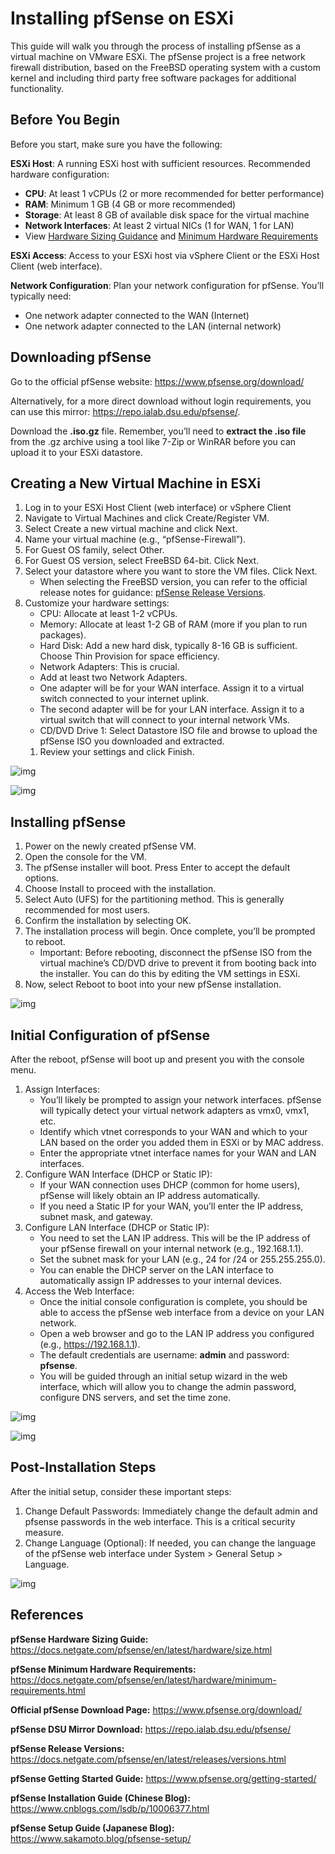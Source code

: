 # Installing pfSense on ESXi

This guide will walk you through the process of installing pfSense as a virtual machine on VMware ESXi. The pfSense project is a free network firewall distribution, based on the FreeBSD operating system with a custom kernel and including third party free software packages for additional functionality. 

## Before You Begin

Before you start, make sure you have the following:

**ESXi Host**: A running ESXi host with sufficient resources. Recommended hardware configuration:

- **CPU**: At least 1 vCPUs (2 or more recommended for better performance)
- **RAM**: Minimum 1 GB (4 GB or more recommended)
- **Storage**: At least 8 GB of available disk space for the virtual machine
- **Network Interfaces**: At least 2 virtual NICs (1 for WAN, 1 for LAN)
- View [Hardware Sizing Guidance](https://docs.netgate.com/pfsense/en/latest/hardware/size.html) and [Minimum Hardware Requirements](https://docs.netgate.com/pfsense/en/latest/hardware/minimum-requirements.html)

**ESXi Access**: Access to your ESXi host via vSphere Client or the ESXi Host Client (web interface).

**Network Configuration**: Plan your network configuration for pfSense. You’ll typically need:

- One network adapter connected to the WAN (Internet)
- One network adapter connected to the LAN (internal network)

## **Downloading pfSense**

Go to the official pfSense website: https://www.pfsense.org/download/

Alternatively, for a more direct download without login requirements, you can use this mirror: https://repo.ialab.dsu.edu/pfsense/.

Download the **.iso.gz** file. Remember, you’ll need to **extract the .iso file** from the .gz archive using a tool like 7-Zip or WinRAR before you can upload it to your ESXi datastore.

## **Creating a New Virtual Machine in ESXi**

1. Log in to your ESXi Host Client (web interface) or vSphere Client
2. Navigate to Virtual Machines and click Create/Register VM.
3. Select Create a new virtual machine and click Next.
4. Name your virtual machine (e.g., “pfSense-Firewall”).
5. For Guest OS family, select Other.
6. For Guest OS version, select FreeBSD 64-bit. Click Next.
7. Select your datastore where you want to store the VM files. Click Next.
     - When selecting the FreeBSD version, you can refer to the official release notes for guidance: [pfSense Release Versions](https://docs.netgate.com/pfsense/en/latest/releases/versions.html).
8. Customize your hardware settings:
      - CPU: Allocate at least 1-2 vCPUs.
      - Memory: Allocate at least 1-2 GB of RAM (more if you plan to run packages).
      - Hard Disk: Add a new hard disk, typically 8-16 GB is sufficient. Choose Thin Provision for space efficiency.
      - Network Adapters: This is crucial.
      - Add at least two Network Adapters.
      - One adapter will be for your WAN interface. Assign it to a virtual switch connected to your internet uplink.
      - The second adapter will be for your LAN interface. Assign it to a virtual switch that will connect to your internal network VMs.
      - CD/DVD Drive 1: Select Datastore ISO file and browse to upload the pfSense ISO you downloaded and extracted.
   1. Review your settings and click Finish.

![img](./assets/install_pfsense_select_guest_os.jpg)

![img](./assets/install_pfsense_customize_hardware_settings.jpg)

## **Installing pfSense**

1. Power on the newly created pfSense VM.
2. Open the console for the VM.
3. The pfSense installer will boot. Press Enter to accept the default options.
4. Choose Install to proceed with the installation.
5. Select Auto (UFS) for the partitioning method. This is generally recommended for most users.
6. Confirm the installation by selecting OK.
7. The installation process will begin. Once complete, you’ll be prompted to reboot.
      - Important: Before rebooting, disconnect the pfSense ISO from the virtual machine’s CD/DVD drive to prevent it from booting back into the installer. You can do this by editing the VM settings in ESXi.
8. Now, select Reboot to boot into your new pfSense installation.

![img](./assets/install_pfsense_select_auto_ufs.jpg)

## **Initial Configuration of pfSense**

After the reboot, pfSense will boot up and present you with the console menu.

1. Assign Interfaces:
      - You’ll likely be prompted to assign your network interfaces. pfSense will typically detect your virtual network adapters as vmx0, vmx1, etc.
      - Identify which vtnet corresponds to your WAN and which to your LAN based on the order you added them in ESXi or by MAC address.
      - Enter the appropriate vtnet interface names for your WAN and LAN interfaces.
2. Configure WAN Interface (DHCP or Static IP):
      - If your WAN connection uses DHCP (common for home users), pfSense will likely obtain an IP address automatically.
      - If you need a Static IP for your WAN, you’ll enter the IP address, subnet mask, and gateway.
3. Configure LAN Interface (DHCP or Static IP):
      - You need to set the LAN IP address. This will be the IP address of your pfSense firewall on your internal network (e.g., 192.168.1.1).
      - Set the subnet mask for your LAN (e.g., 24 for /24 or 255.255.255.0).
      - You can enable the DHCP server on the LAN interface to automatically assign IP addresses to your internal devices.
4. Access the Web Interface:
      - Once the initial console configuration is complete, you should be able to access the pfSense web interface from a device on your LAN network.
      - Open a web browser and go to the LAN IP address you configured (e.g., https://192.168.1.1).
      - The default credentials are username: **admin** and password: **pfsense**.
      - You will be guided through an initial setup wizard in the web interface, which will allow you to change the admin password, configure DNS servers, and set the time zone.

![img](./assets/install_pfsense_select_interface.jpg)

![img](./assets/install_pfsense_setting_interface.jpg)

## **Post-Installation Steps**

After the initial setup, consider these important steps:

1. Change Default Passwords: Immediately change the default admin and pfsense passwords in the web interface. This is a critical security measure.
2. Change Language (Optional): If needed, you can change the language of the pfSense web interface under System > General Setup > Language.

![img](./assets/install_pfsense_setting_wizard-1024x421.jpg)

## References

**pfSense Hardware Sizing Guide:** https://docs.netgate.com/pfsense/en/latest/hardware/size.html

**pfSense Minimum Hardware Requirements:** https://docs.netgate.com/pfsense/en/latest/hardware/minimum-requirements.html

**Official pfSense Download Page:** https://www.pfsense.org/download/

**pfSense DSU Mirror Download:** https://repo.ialab.dsu.edu/pfsense/

**pfSense Release Versions:** https://docs.netgate.com/pfsense/en/latest/releases/versions.html

**pfSense Getting Started Guide:** https://www.pfsense.org/getting-started/

**pfSense Installation Guide (Chinese Blog):** https://www.cnblogs.com/lsdb/p/10006377.html

**pfSense Setup Guide (Japanese Blog):** https://www.sakamoto.blog/pfsense-setup/